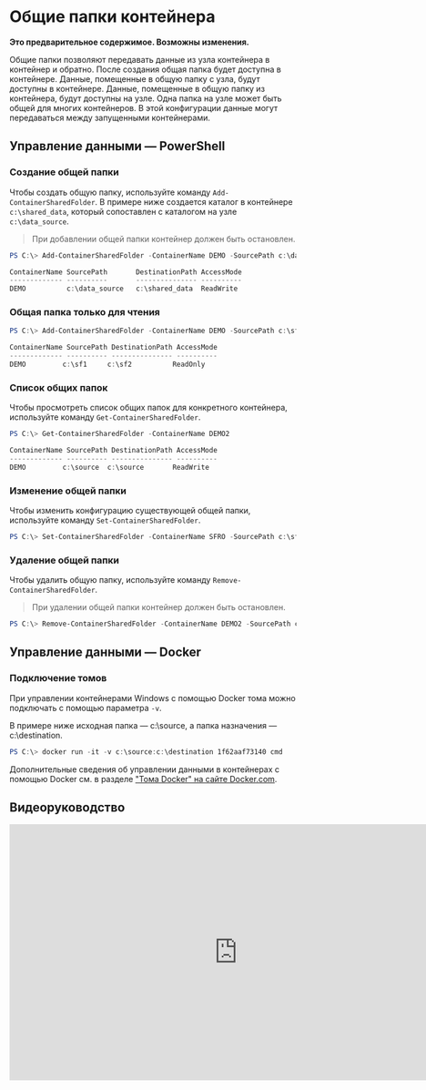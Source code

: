 



# Общие папки контейнера

**Это предварительное содержимое. Возможны изменения.**

Общие папки позволяют передавать данные из узла контейнера в контейнер и обратно. После создания общая папка будет доступна в контейнере. Данные, помещенные в общую папку с узла, будут доступны в контейнере. Данные, помещенные в общую папку из контейнера, будут доступны на узле. Одна папка на узле может быть общей для многих контейнеров. В этой конфигурации данные могут передаваться между запущенными контейнерами.

## Управление данными — PowerShell

### Создание общей папки

Чтобы создать общую папку, используйте команду `Add-ContainerSharedFolder`. В примере ниже создается каталог в контейнере `c:\shared_data`, который сопоставлен с каталогом на узле `c:\data_source`.

> При добавлении общей папки контейнер должен быть остановлен.

```powershell
PS C:\> Add-ContainerSharedFolder -ContainerName DEMO -SourcePath c:\data_source -DestinationPath c:\shared_data

ContainerName SourcePath       DestinationPath AccessMode
------------- ----------       --------------- ----------
DEMO          c:\data_source   c:\shared_data  ReadWrite
```

### Общая папка только для чтения

```powershell
PS C:\> Add-ContainerSharedFolder -ContainerName DEMO -SourcePath c:\sf1 -DestinationPath c:\sf2 -AccessMode ReadOnly

ContainerName SourcePath DestinationPath AccessMode
------------- ---------- --------------- ----------
DEMO         c:\sf1     c:\sf2          ReadOnly
```

### Список общих папок

Чтобы просмотреть список общих папок для конкретного контейнера, используйте команду `Get-ContainerSharedFolder`.

```powershell
PS C:\> Get-ContainerSharedFolder -ContainerName DEMO2

ContainerName SourcePath DestinationPath AccessMode
------------- ---------- --------------- ----------
DEMO         c:\source  c:\source       ReadWrite
```

### Изменение общей папки

Чтобы изменить конфигурацию существующей общей папки, используйте команду `Set-ContainerSharedFolder`.

```powershell
PS C:\> Set-ContainerSharedFolder -ContainerName SFRO -SourcePath c:\sf1 -DestinationPath c:\sf1
```

### Удаление общей папки

Чтобы удалить общую папку, используйте команду `Remove-ContainerSharedFolder`.

> При удалении общей папки контейнер должен быть остановлен.

```powershell
PS C:\> Remove-ContainerSharedFolder -ContainerName DEMO2 -SourcePath c:\source -DestinationPath c:\source
```
## Управление данными — Docker

### Подключение томов

При управлении контейнерами Windows с помощью Docker тома можно подключать с помощью параметра `-v`.

В примере ниже исходная папка — c:\source, а папка назначения — c:\destination.

```powershell
PS C:\> docker run -it -v c:\source:c:\destination 1f62aaf73140 cmd
```

Дополнительные сведения об управлении данными в контейнерах с помощью Docker см. в разделе ["Тома Docker" на сайте Docker.com](https://docs.docker.com/userguide/dockervolumes/).

## Видеоруководство

<iframe src="https://channel9.msdn.com/Blogs/containers/Container-Fundamentals--Part-3-Shared-Folders/player#ccLang=ru" width="800" height="450"  allowFullScreen="true" frameBorder="0" scrolling="no"></iframe>



<!--HONumber=Feb16_HO3-->
